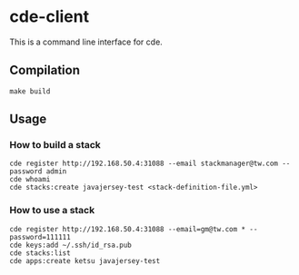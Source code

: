 # cde-client
This is a command line interface for cde.

## Compilation
```
make build
```

## Usage

### How to build a stack

```
cde register http://192.168.50.4:31088 --email stackmanager@tw.com --password admin  
cde whoami  
cde stacks:create javajersey-test <stack-definition-file.yml>  
```

### How to use a stack

```
cde register http://192.168.50.4:31088 --email=gm@tw.com * --password=111111  
cde keys:add ~/.ssh/id_rsa.pub  
cde stacks:list  
cde apps:create ketsu javajersey-test  
```

